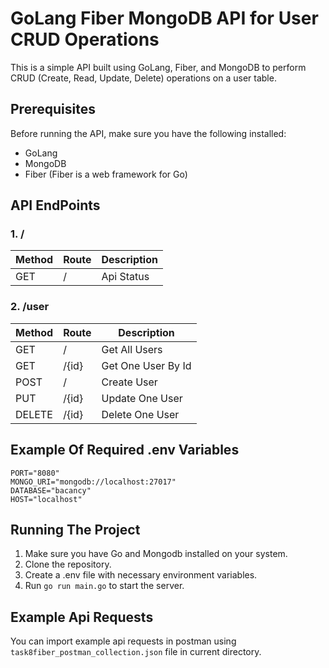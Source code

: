 # GoLang Fiber MongoDB API for User CRUD Operations

This is a simple API built using GoLang, Fiber, and MongoDB to perform CRUD (Create, Read, Update, Delete) operations on a user table.

## Prerequisites
Before running the API, make sure you have the following installed:

- GoLang
- MongoDB
- Fiber (Fiber is a web framework for Go)

## API EndPoints

### 1. /
| Method    | Route     | Description |
| ----------| --------- | ----------- |
| GET       | /         | Api Status  |

### 2. /user
| Method    | Route| Description       |
| ----------| -----| ----------------- |
| GET       | /    | Get All Users     |
| GET       | /{id}| Get One User By Id|
| POST      | /    | Create User       | 
| PUT       | /{id}| Update One User   | 
| DELETE    | /{id}| Delete One User   | 


## Example Of Required .env Variables 

```
PORT="8080"
MONGO_URI="mongodb://localhost:27017"
DATABASE="bacancy"
HOST="localhost"
```

## Running The Project

1. Make sure you have Go and Mongodb installed on your system.
2. Clone the repository.
3. Create a .env file with necessary environment variables.
4. Run `go run main.go` to start the server.

## Example Api Requests

You can import example api requests in postman using `task8fiber_postman_collection.json` file in current directory.
